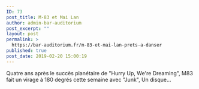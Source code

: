 ```yaml
---
ID: 73
post_title: M-83 et Mai Lan
author: admin-bar-auditorium
post_excerpt: ""
layout: post
permalink: >
  https://bar-auditorium.fr/m-83-et-mai-lan-prets-a-danser
published: true
post_date: 2019-02-20 15:00:19
---
```

<!-- wp:paragraph -->
<p>Quatre ans après le succès planétaire de "Hurry Up, We're Dreaming", M83 fait un virage à 180 degrés cette semaine avec "Junk", Un disque...</p>
<!-- /wp:paragraph -->